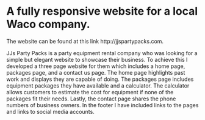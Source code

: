 <h1>A fully responsive website for a local Waco company.</h1>
<p>The website can be found at this link http://jjspartypacks.com.</p>
<p>JJs Party Packs is a party equipment rental company who was looking for a simple but elegant website to showcase their business. To achieve this I developed a three page website for them which includes a home page, packages page, and a contact us page. The home page highlights past work and displays they are capable of doing. The packages page includes equipment packages they have available and a calculator. The calculator allows customers to estimate the cost for equipment if none of the packages fit their needs. Lastly, the contact page shares the phone numbers of business owners. In the footer I have included links to the pages and links to social media accounts.</p>

